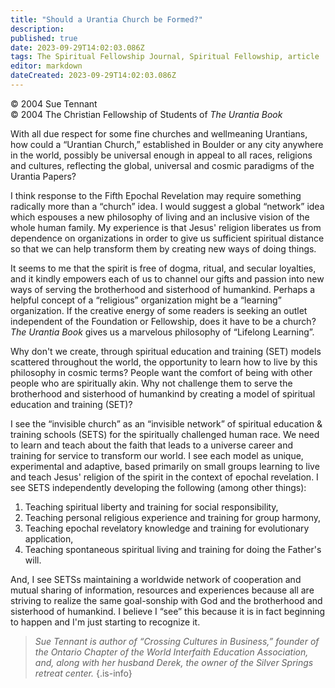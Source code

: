 ```yaml
---
title: "Should a Urantia Church be Formed?"
description: 
published: true
date: 2023-09-29T14:02:03.086Z
tags: The Spiritual Fellowship Journal, Spiritual Fellowship, article
editor: markdown
dateCreated: 2023-09-29T14:02:03.086Z
---
```


<p class="v-card v-sheet theme--light gray lighten-3 px-2">© 2004 Sue Tennant<br>© 2004 The Christian Fellowship of Students of <i>The Urantia Book</i></p>

With all due respect for some fine churches and wellmeaning Urantians, how could a “Urantian Church,” established in Boulder or any city anywhere in the world, possibly be universal enough in appeal to all races, religions and cultures, reflecting the global, universal and cosmic paradigms of the Urantia Papers?

I think response to the Fifth Epochal Revelation may require something radically more than a “church” idea. I would suggest a global “network” idea which espouses a new philosophy of living and an inclusive vision of the whole human family. My experience is that Jesus' religion liberates us from dependence on organizations in order to give us sufficient spiritual distance so that we can help transform them by creating new ways of doing things.

It seems to me that the spirit is free of dogma, ritual, and secular loyalties, and it kindly empowers each of us to channel our gifts and passion into new ways of serving the brotherhood and sisterhood of humankind. Perhaps a helpful concept of a “religious” organization might be a “learning” organization. If the creative energy of some readers is seeking an outlet independent of the Foundation or Fellowship, does it have to be a church? _The Urantia Book_ gives us a marvelous philosophy of “Lifelong Learning”.

Why don't we create, through spiritual education and training (SET) models scattered throughout the world, the opportunity to learn how to live by this philosophy in cosmic terms? People want the comfort of being with other people who are spiritually akin. Why not challenge them to serve the brotherhood and sisterhood of humankind by creating a model of spiritual education and training (SET)?

I see the “invisible church” as an “invisible network” of spiritual education \& training schools (SETS) for the spiritually challenged human race. We need to learn and teach about the faith that leads to a universe career and training for service to transform our world. I see each model as unique, experimental and adaptive, based primarily on small groups learning to live and teach Jesus' religion of the spirit in the context of epochal revelation. I see SETS independently developing the following (among other things):

1. Teaching spiritual liberty and training for social responsibility,
2. Teaching personal religious experience and training for group harmony,
3. Teaching epochal revelatory knowledge and training for evolutionary application,
4. Teaching spontaneous spiritual living and training for doing the Father's will.

And, I see SETSs maintaining a worldwide network of cooperation and mutual sharing of information, resources and experiences because all are striving to realize the same goal-sonship with God and the brotherhood and sisterhood of humankind. I believe I “see” this because it is in fact beginning to happen and I'm just starting to recognize it.

> _Sue Tennant is author of “Crossing Cultures in Business,” founder of the Ontario Chapter of the World Interfaith Education Association, and, along with her husband Derek, the owner of the Silver Springs retreat center._
{.is-info}